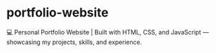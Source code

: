 # portfolio-website
💻 Personal Portfolio Website | Built with HTML, CSS, and JavaScript — showcasing my projects, skills, and experience.
